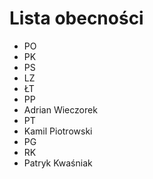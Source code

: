 ﻿# Lista obecności

- PO
- PK
- PS
- LZ
- ŁT
- PP
- Adrian Wieczorek
- PT
- Kamil Piotrowski
- PG
- RK
- Patryk Kwaśniak
